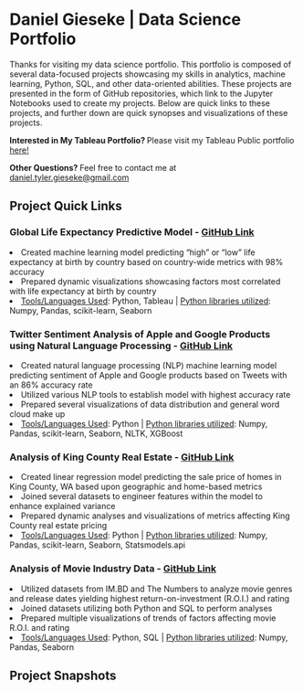 # Daniel Gieseke | Data Science Portfolio
Thanks for visiting my data science portfolio.  This portfolio is composed of several data-focused projects showcasing my skills in analytics, machine learning, Python, SQL, and other data-oriented abilities. These projects are presented in the form of GitHub repositories, which link to the Jupyter Notebooks used to create my projects.  Below are quick links to these projects, and further down are quick synopses and visualizations of these projects.

<b> Interested in My Tableau Portfolio? </b> Please visit my Tableau Public portfolio <a href="https://public.tableau.com/app/profile/daniel.gieseke">here!</a>

<b> Other Questions? </b> Feel free to contact me at daniel.tyler.gieseke@gmail.com

## Project Quick Links
### Global Life Expectancy Predictive Model - <a href="https://github.com/DGieseke/Global-Life-Expectancy-Predictions-Based-on-International-Metrics">GitHub Link</a>
<li>Created machine learning model predicting “high” or “low” life expectancy at birth by country based on country-wide metrics with 98% accuracy
<li>Prepared dynamic visualizations showcasing factors most correlated with life expectancy at birth by country
<li><u>Tools/Languages Used</u>: Python, Tableau | <u>Python libraries utilized</u>: Numpy, Pandas, scikit-learn, Seaborn

### Twitter Sentiment Analysis of Apple and Google Products using Natural Language Processing - <a href="https://github.com/SeamusW/NLP-Tweet-Emotions/blob/main/Modeling%20and%20Final%20Analysis.ipynb">GitHub Link</a>
<li>Created natural language processing (NLP) machine learning model predicting sentiment of Apple and Google products based on Tweets with an 86% accuracy rate
<li>Utilized various NLP tools to establish model with highest accuracy rate
<li>Prepared several visualizations of data distribution and general word cloud make up
<li><u>Tools/Languages Used</u>: Python | <u> Python libraries utilized</u>: Numpy, Pandas, scikit-learn, Seaborn, NLTK, XGBoost

### Analysis of King County Real Estate - <a href="https://github.com/DGieseke/Phase-2-DSC-Project">GitHub Link</a>
<li>Created linear regression model predicting the sale price of homes in King County, WA based upon geographic and home-based metrics
<li>Joined several datasets to engineer features within the model to enhance explained variance
<li>Prepared dynamic analyses and visualizations of metrics affecting King County real estate pricing
<li><u>Tools/Languages Used</u>: Python | <u>Python libraries utilized</u>: Numpy, Pandas, scikit-learn, Seaborn, Statsmodels.api

### Analysis of Movie Industry Data - <a href="https://github.com/DGieseke/Exploratory-Data-Analysis-Using-Movie-Data">GitHub Link</a>
<li>Utilized datasets from IM.BD and The Numbers to analyze movie genres and release dates yielding highest return-on-investment (R.O.I.) and rating
<li>Joined datasets utilizing both Python and SQL to perform analyses
<li>Prepared multiple visualizations of trends of factors affecting movie R.O.I. and rating
<li><u>Tools/Languages Used</u>: Python, SQL | <u>Python libraries utilized</u>: Numpy, Pandas, Seaborn

## Project Snapshots
